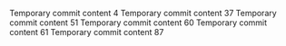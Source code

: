 Temporary commit content 4
Temporary commit content 37
Temporary commit content 51
Temporary commit content 60
Temporary commit content 61
Temporary commit content 87
